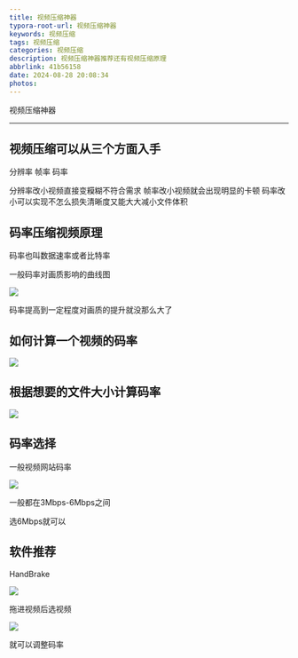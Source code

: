 ```yaml
---
title: 视频压缩神器
typora-root-url: 视频压缩神器
keywords: 视频压缩
tags: 视频压缩
categories: 视频压缩
description: 视频压缩神器推荐还有视频压缩原理
abbrlink: 41b56158
date: 2024-08-28 20:08:34
photos:
---
```


视频压缩神器

<!--more-->

------

## 视频压缩可以从三个方面入手

分辨率  帧率  码率



分辨率改小视频直接变糢糊不符合需求
帧率改小视频就会出现明显的卡顿
码率改小可以实现不怎么损失清晰度又能大大减小文件体积



## 码率压缩视频原理

码率也叫数据速率或者比特率

一般码率对画质影响的曲线图

![](码率对画质影响曲线.png)

码率提高到一定程度对画质的提升就没那么大了



## 如何计算一个视频的码率

![](计算一个视频的码率.png)

## 根据想要的文件大小计算码率

![](根据想要的文件大小计算码率.png)

## 码率选择

一般视频网站码率

![](一般视频网站码率.png)

一般都在3Mbps-6Mbps之间

选6Mbps就可以

## 软件推荐

HandBrake

![](HandBrake.png)

拖进视频后选视频

![](码率切换位置.png)

就可以调整码率



